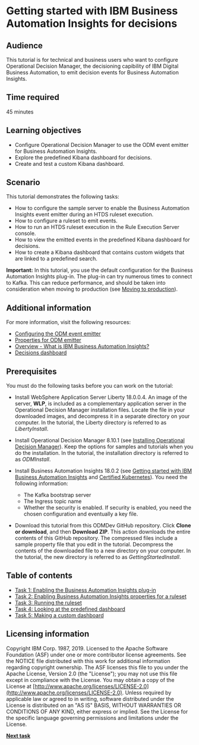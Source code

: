 # Getting started with IBM Business Automation Insights for decisions

## Audience

This tutorial is for technical and business users who want to configure Operational Decision Manager, the decisioning capibility of IBM Digital Business Automation, to emit decision events for Business Automation Insights. 

## Time required

45 minutes

## Learning objectives

-   Configure Operational Decision Manager to use the ODM event emitter for Business Automation Insights.
-   Explore the predefined Kibana dashboard for decisions.
-   Create and test a custom Kibana dashboard.

## Scenario

This tutorial demonstrates the following tasks:

-  How to configure the sample server to enable the Business Automation Insights event emitter during an HTDS ruleset execution. 
-  How to configure a ruleset to emit events.
-  How to run an HTDS ruleset execution in the Rule Execution Server console.
-  How to view the emitted events in the predefined Kibana dashboard for decisions. 
-  How to create a Kibana dashboard that contains custom widgets that are linked to a predefined search.

**Important:** In this tutorial, you use the default configuration for the Business Automation Insights plug-in. The plug-in can try numerous times to connect to Kafka. This can reduce performance, and should be taken into consideration when moving to production (see [Moving to production](https://www.ibm.com/support/knowledgecenter/SSYHZ8_18.0.x/com.ibm.dba.bai/topics/tsk_bai_moving_to_prod.html)).

## Additional information

For more information, visit the following resources:

-   [Configuring the ODM event emitter](https://www.ibm.com/support/knowledgecenter/SSQP76_8.10.x/com.ibm.odm.distrib.config/topics/con_config_bai.html)
-   [Properties for ODM emitter](https://www.ibm.com/support/knowledgecenter/SSQP76_8.10.x/com.ibm.odm.dserver.rules.res.console/topics/con_rescons_rs_prop_bai.html)
-   [Overview - What is IBM Business Automation Insights?](https://www.ibm.com/support/knowledgecenter/SSYHZ8_18.0.x/com.ibm.dba.bai/topics/con_bai_overview.html)
-   [Decisions dashboard](https://www.ibm.com/support/knowledgecenter/SSYHZ8_18.0.x/com.ibm.dba.bai/topics/con_bai_odm_dashboards.html)

## Prerequisites
You must do the following tasks before you can work on the tutorial:
-   Install WebSphere Application Server Liberty 18.0.0.4. An image of the server, **WLP**, is included as a complementary application server in the Operational Decision Manager installation files. Locate the file in your downloaded images, and decompress it in a separate directory on your computer. In the tutorial, the Liberty directory is referred to as *LibertyInstall*.
-   Install Operational Decision Manager 8.10.1 (see [Installing Operational Decision Manager](https://www.ibm.com/support/knowledgecenter/SSQP76_8.10.x/com.ibm.odm.distrib.install/topics/odm_distrib_install.html)). Keep the options for samples and tutorials when you do the installation. In the tutorial, the installation directory is referred to as *ODMInstall*.
-   Install Business Automation Insights 18.0.2 (see [Getting started with IBM Business Automation Insights](https://www.ibm.com/support/knowledgecenter/SSYHZ8_18.0.x/com.ibm.dba.bai/topics/tut_getting_started.html) and [Certified Kubernetes](https://github.com/cncf/k8s-conformance)). You need the following information:

    -   The Kafka bootstrap server
    -   The Ingress topic name
    -   Whether the security is enabled. If security is enabled, you need the chosen configuration and eventually a key file.
    
-   Download this tutorial from this ODMDev GitHub repository. Click **Clone or download**, and then **Download ZIP**. This action downloads the entire contents of this GitHub repository. The compressed files include a sample property file that you edit in the tutorial. Decompress the contents of the downloaded file to a new directory on your computer. In the tutorial, the new directory is referred to as *GettingStartedInstall*.

## Table of contents

-   [Task 1: Enabling the Business Automation Insights plug-in](gs_topics/tut_bai_gs_enable_lsn.md)
-   [Task 2: Enabling Business Automation Insights properties for a ruleset](gs_topics/tut_bai_gs_prop_ruleset_lsn.md)
-   [Task 3: Running the ruleset](gs_topics/tut_bai_gs_emit_lsn.md)
-   [Task 4: Looking at the predefined dashboard](gs_topics/tut_bai_gs_dashboard_lsn.md)
-   [Task 5: Making a custom dashboard](gs_topics/tut_bai_gs_custom_lsn.md)

## Licensing information

Copyright IBM Corp. 1987, 2019. Licensed to the Apache Software Foundation \(ASF\) under one or more contributor license agreements. See the NOTICE file distributed with this work for additional information regarding copyright ownership. The ASF licenses this file to you under the Apache License, Version 2.0 \(the "License"\); you may not use this file except in compliance with the License. You may obtain a copy of the License at [http://www.apache.org/licenses/LICENSE-2.0](http://www.apache.org/licenses/LICENSE-2.0). Unless required by applicable law or agreed to in writing, software distributed under the License is distributed on an "AS IS" BASIS, WITHOUT WARRANTIES OR CONDITIONS OF ANY KIND, either express or implied. See the License for the specific language governing permissions and limitations under the License.

[**Next task**](gs_topics/tut_bai_gs_enable_lsn.md)
